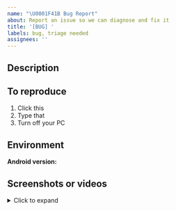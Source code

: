 ```yaml
---
name: "\U0001F41B Bug Report"
about: Report an issue so we can diagnose and fix it
title: '[BUG] '
labels: bug, triage needed
assignees: ''
---
```


## Description

<!-- Describe the bug you're reporting -->

## To reproduce

<!-- Write a clear list of steps to take to reproduce the bug -->

1. Click this
2. Type that
3. Turn off your PC

## Environment

**Android version:**


## Screenshots or videos

<details>
<summary>Click to expand</summary>

<!-- upload any screenshots or recordings demonstrating the issue here-->

</details>
